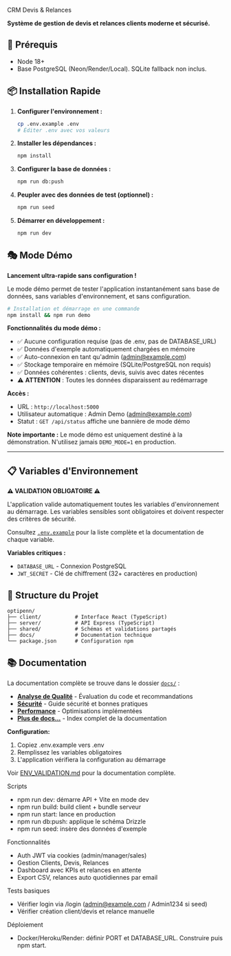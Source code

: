 CRM Devis & Relances

**Système de gestion de devis et relances clients moderne et sécurisé.**

## 🚀 Prérequis
- Node 18+
- Base PostgreSQL (Neon/Render/Local). SQLite fallback non inclus.

## 📦 Installation Rapide
1. **Configurer l'environnement :**
   ```bash
   cp .env.example .env
   # Éditer .env avec vos valeurs
   ```
2. **Installer les dépendances :**
   ```bash
   npm install
   ```
3. **Configurer la base de données :**
   ```bash
   npm run db:push
   ```
4. **Peupler avec des données de test (optionnel) :**
   ```bash
   npm run seed
   ```
5. **Démarrer en développement :**
   ```bash
   npm run dev
   ```

## 🎭 Mode Démo

**Lancement ultra-rapide sans configuration !**

Le mode démo permet de tester l'application instantanément sans base de données, sans variables d'environnement, et sans configuration.

```bash
# Installation et démarrage en une commande
npm install && npm run demo
```

**Fonctionnalités du mode démo :**
- ✅ Aucune configuration requise (pas de .env, pas de DATABASE_URL)
- ✅ Données d'exemple automatiquement chargées en mémoire
- ✅ Auto-connexion en tant qu'admin (admin@example.com)
- ✅ Stockage temporaire en mémoire (SQLite/PostgreSQL non requis)
- ✅ Données cohérentes : clients, devis, suivis avec dates récentes
- ⚠️ **ATTENTION** : Toutes les données disparaissent au redémarrage

**Accès :**
- URL : `http://localhost:5000`
- Utilisateur automatique : Admin Demo (admin@example.com)
- Statut : `GET /api/status` affiche une bannière de mode démo

**Note importante :** Le mode démo est uniquement destiné à la démonstration. N'utilisez jamais `DEMO_MODE=1` en production.

---

## 📋 Variables d'Environnement

**⚠️ VALIDATION OBLIGATOIRE ⚠️**

L'application valide automatiquement toutes les variables d'environnement au démarrage. Les variables sensibles sont obligatoires et doivent respecter des critères de sécurité.

Consultez [`.env.example`](./.env.example) pour la liste complète et la documentation de chaque variable.

**Variables critiques :**
- `DATABASE_URL` - Connexion PostgreSQL
- `JWT_SECRET` - Clé de chiffrement (32+ caractères en production)

## 📁 Structure du Projet

```
optipenn/
├── client/           # Interface React (TypeScript)
├── server/           # API Express (TypeScript)  
├── shared/           # Schémas et validations partagés
├── docs/             # Documentation technique
└── package.json      # Configuration npm
```

## 📚 Documentation

La documentation complète se trouve dans le dossier [`docs/`](./docs/) :

- [**Analyse de Qualité**](./docs/CODE_QUALITY_ANALYSIS.md) - Évaluation du code et recommandations
- [**Sécurité**](./docs/SECURITY.md) - Guide sécurité et bonnes pratiques
- [**Performance**](./docs/PERFORMANCE_IMPROVEMENTS.md) - Optimisations implémentées
- [**Plus de docs...**](./docs/README.md) - Index complet de la documentation

**Configuration:**
1. Copiez .env.example vers .env
2. Remplissez les variables obligatoires
3. L'application vérifiera la configuration au démarrage

Voir [ENV_VALIDATION.md](ENV_VALIDATION.md) pour la documentation complète.

Scripts
- npm run dev: démarre API + Vite en mode dev
- npm run build: build client + bundle serveur
- npm run start: lance en production
- npm run db:push: applique le schéma Drizzle
- npm run seed: insère des données d'exemple

Fonctionnalités
- Auth JWT via cookies (admin/manager/sales)
- Gestion Clients, Devis, Relances
- Dashboard avec KPIs et relances en attente
- Export CSV, relances auto quotidiennes par email

Tests basiques
- Vérifier login via /login (admin@example.com / Admin1234 si seed)
- Vérifier création client/devis et relance manuelle

Déploiement
- Docker/Heroku/Render: définir PORT et DATABASE_URL. Construire puis npm start.

